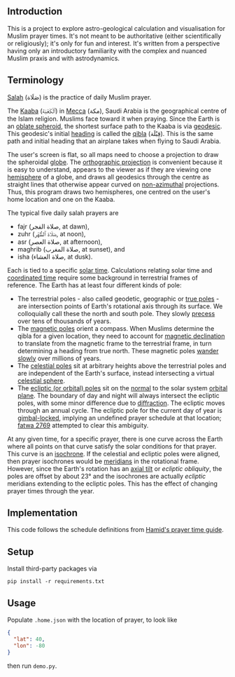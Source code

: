 Introduction
------------

This is a project to explore astro-geological calculation and visualisation for
Muslim prayer times. It's not meant to be authoritative (either scientifically
or religiously); it's only for fun and interest. It's written from a
perspective having only an introductory familiarity with the complex and
nuanced Muslim praxis and with astrodynamics.

Terminology
-----------

[Salah](https://en.wikipedia.org/wiki/Salah) (صَلَاة)
is the practice of daily Muslim prayer.

The [Kaaba](https://en.wikipedia.org/wiki/Kaaba) (ٱلْكَعْبَة)
in [Mecca](https://en.wikipedia.org/wiki/Mecca) (مكة),
Saudi Arabia is the geographical centre of the Islam religion. Muslims face
toward it when praying. Since the Earth is an
[oblate spheroid](https://en.wikipedia.org/wiki/Equatorial_bulge), the shortest
surface path to the Kaaba is via
[geodesic](https://en.wikipedia.org/wiki/Geodesics_on_an_ellipsoid). This
geodesic's initial [heading](https://en.wikipedia.org/wiki/Heading_(navigation))
is called the [qibla](https://en.wikipedia.org/wiki/Qibla) (قِبْلَة).
This is the same path and initial heading that an airplane takes when flying to
Saudi Arabia.

The user's screen is flat, so all maps need to choose a projection to
draw the spheroidal [globe](https://en.wikipedia.org/wiki/Globe).
The [orthographic projection](https://en.wikipedia.org/wiki/Orthographic_projection)
is convenient because it is easy to understand, appears to the viewer as if
they are viewing one
[hemisphere](https://en.wikipedia.org/wiki/Hemispheres_of_Earth)
of a globe, and draws all geodesics through the centre as straight lines that
otherwise appear curved on
[non-azimuthal](https://en.wikipedia.org/wiki/Map_projection#Azimuthal_.28projections_onto_a_plane.29)
projections. Thus, this program draws two hemispheres, one centred on the
user's home location and one on the Kaaba.

The typical five daily salah prayers are

- fajr (صلاة الفجر, at dawn),
- zuhr (صَلَاة ٱلظُّهْر, at noon),
- asr (صلاة العصر, at afternoon),
- maghrib (صلاة المغرب, at sunset), and
- isha (صلاة العشاء, at dusk).

Each is tied to a specific [solar time](https://en.wikipedia.org/wiki/Solar_time).
Calculations relating solar time and
[coordinated time](https://en.wikipedia.org/wiki/Coordinated_Universal_Time)
require some background in terrestrial frames of reference. The Earth has at
least four different kinds of pole:

- The terrestrial poles - also called geodetic, geographic or
  [true poles](https://en.wikipedia.org/wiki/True_north) - are intersection
  points of Earth's rotational axis through its surface. We colloquially call
  these the north and south pole. They slowly
  [precess](https://en.wikipedia.org/wiki/Axial_precession) over tens of
  thousands of years.
- The [magnetic poles](https://en.wikipedia.org/wiki/Poles_of_astronomical_bodies#Magnetic_poles)
  orient a compass. When Muslims determine the qibla for a given location, they
  need to account for
  [magnetic declination](https://en.wikipedia.org/wiki/Magnetic_declination) to
  translate from the magnetic frame to the terrestrial frame, in turn
  determining a heading from true north. These magnetic poles
  [wander slowly](https://en.wikipedia.org/wiki/Paleomagnetism)
  over millions of years.
- The [celestial poles](https://en.wiktionary.org/wiki/celestial_pole) sit at
  arbitrary heights above the terrestrial poles and are independent of the
  Earth's surface, instead intersecting a virtual
  [celestial sphere](https://en.wikipedia.org/wiki/Celestial_sphere).
- The [ecliptic (or orbital) poles](https://en.wikipedia.org/wiki/Orbital_pole#Ecliptic_pole)
  sit on the [normal](https://en.wikipedia.org/wiki/Normal_(geometry)) to the
  solar system [orbital plane](https://en.wikipedia.org/wiki/Ecliptic). The
  boundary of day and night will always intersect the ecliptic poles, with some
  minor difference due to [diffraction](https://en.wikipedia.org/wiki/Dawn).
  The ecliptic moves through an annual cycle. The ecliptic pole for the current
  day of year is
  [gimbal-locked](https://en.wikipedia.org/wiki/Gimbal_lock), implying an
  undefined prayer schedule at that location;
  [fatwa 2769](https://islamqa.info/en/answers/5842/how-to-pray-and-fast-in-countries-where-the-day-or-night-is-continuous)
  attempted to clear this ambiguity.

At any given time, for a specific prayer, there is one curve across the Earth
where all points on that curve satisfy the solar conditions for that prayer.
This curve is an [isochrone](https://en.wiktionary.org/wiki/isochrone). If the
celestial and ecliptic poles were aligned, then prayer isochrones would be
[meridians](https://en.wikipedia.org/wiki/Meridian_(geography)) in the
rotational frame. However, since the Earth's rotation has an
[axial tilt](https://en.wikipedia.org/wiki/Axial_tilt) or _ecliptic obliquity_,
the poles are offset by about 23° and the isochrones are actually _ecliptic_
meridians extending to the ecliptic poles. This has the effect of changing
prayer times through the year.

Implementation
--------------

This code follows the schedule definitions from
[Hamid's prayer time guide](http://www.praytimes.org/calculation/).

Setup
-----

Install third-party packages via

`pip install -r requirements.txt`

Usage
-----

Populate `.home.json` with the location of prayer, to look like

```json
{
  "lat": 40,
  "lon": -80
}
```

then run `demo.py`.
